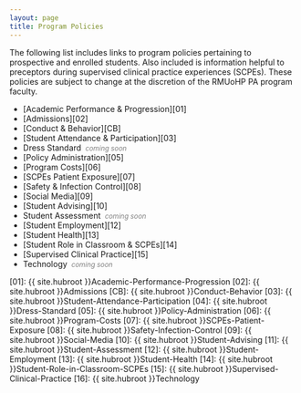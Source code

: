 ```yaml
---
layout: page
title: Program Policies
---
```


The following list includes links to program policies pertaining to prospective and enrolled students. Also included is information helpful to preceptors during supervised clinical practice experiences (SCPEs). These policies are subject to change at the discretion of the RMUoHP PA program faculty.

- [Academic Performance & Progression][01]
- [Admissions][02]
- [Conduct & Behavior][CB]
- [Student Attendance & Participation][03]
- Dress Standard <span style="color: gray;font-size:85%;">&nbsp;<em>coming soon</em></span>
- [Policy Administration][05]
- [Program Costs][06]
- [SCPEs Patient Exposure][07]
- [Safety & Infection Control][08]
- [Social Media][09]
- [Student Advising][10]
- Student Assessment <span style="color: gray;font-size:85%;">&nbsp;<em>coming soon</em></span>
- [Student Employment][12]
- [Student Health][13]
- [Student Role in Classroom & SCPEs][14]
- [Supervised Clinical Practice][15]
- Technology <span style="color: gray;font-size:85%;">&nbsp;<em>coming soon</em></span>

[01]: {{ site.hubroot }}Academic-Performance-Progression
[02]: {{ site.hubroot }}Admissions
[CB]: {{ site.hubroot }}Conduct-Behavior
[03]: {{ site.hubroot }}Student-Attendance-Participation
[04]: {{ site.hubroot }}Dress-Standard
[05]: {{ site.hubroot }}Policy-Administration
[06]: {{ site.hubroot }}Program-Costs
[07]: {{ site.hubroot }}SCPEs-Patient-Exposure
[08]: {{ site.hubroot }}Safety-Infection-Control
[09]: {{ site.hubroot }}Social-Media
[10]: {{ site.hubroot }}Student-Advising
[11]: {{ site.hubroot }}Student-Assessment
[12]: {{ site.hubroot }}Student-Employment
[13]: {{ site.hubroot }}Student-Health
[14]: {{ site.hubroot }}Student-Role-in-Classroom-SCPEs
[15]: {{ site.hubroot }}Supervised-Clinical-Practice
[16]: {{ site.hubroot }}Technology